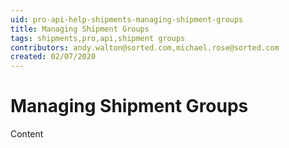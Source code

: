 ```yaml
---
uid: pro-api-help-shipments-managing-shipment-groups
title: Managing Shipment Groups
tags: shipments,pro,api,shipment groups
contributors: andy.walton@sorted.com,michael.rose@sorted.com
created: 02/07/2020
---
```

# Managing Shipment Groups

Content

